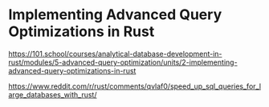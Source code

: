 # Implementing Advanced Query Optimizations in Rust

https://101.school/courses/analytical-database-development-in-rust/modules/5-advanced-query-optimization/units/2-implementing-advanced-query-optimizations-in-rust

https://www.reddit.com/r/rust/comments/qvlaf0/speed_up_sql_queries_for_large_databases_with_rust/
